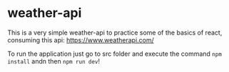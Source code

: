 # weather-api

This is a very simple weather-api to practice some of the basics of react, consuming this api: https://www.weatherapi.com/

To run the application just go to src folder and execute the command `npm install` andn then `npm run dev`!
